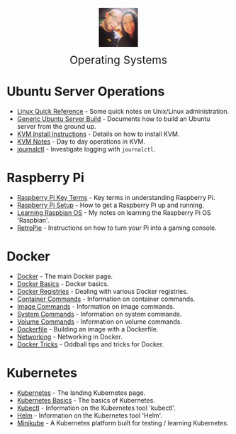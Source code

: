 <img
    src="./images/BrentAndMandi.jpg"
    width="88"
    style="display: block; width: 88px; margin: auto; margin-bottom: 1em"
/><span style="display: block; text-align: center; font-size: 1.75em;"> Operating Systems </span>

# Ubuntu Server Operations
- [Linux Quick Reference](/operating_systems/ubuntu/linux_notes) - Some quick notes on Unix/Linux administration.
- [Generic Ubuntu Server Build](/operating_systems/ubuntu/server_build) - Documents how to build an Ubuntu server from the ground up.
- [KVM Install Instructions](/operating_systems/ubuntu/package_install/kvm_install) - Details on how to install KVM.
- [KVM Notes](/operating_systems/ubuntu/package_operations/kvm_notes) - Day to day operations in KVM.
- [journalctl](/operating_systems/ubuntu/package_operations/journalctl) - Investigate logging with `journalctl`.

# Raspberry Pi  
- [Raspberry Pi Key Terms](/operating_systems/raspberry_pi/raspberry_pi_key_terms) - Key terms in understanding Raspberry Pi.  
- [Raspberry Pi Setup](/operating_systems/raspberry_pi/raspberry_pi_install) - How to get a Raspberry Pi up and running.  
- [Learning Raspbian OS](/operating_systems/raspberry_pi/raspbian) - My notes on learning the Raspberry Pi OS 'Raspbian'.  
- [RetroPie](/operating_systems/raspberry_pi/retropie) - Instructions on how to turn your Pi into a gaming console.  

# Docker  
- [Docker](/operating_systems/docker/) - The main Docker page.  
- [Docker Basics](/operating_systems/docker/docker_basics) - Docker basics.  
- [Docker Registries](/operating_systems/docker/registry) - Dealing with various Docker registries.  
- [Container Commands](/operating_systems/docker/container_commands) - Information on container commands.  
- [Image Commands](/operating_systems/docker/image_commands) - Information on image commands.  
- [System Commands](/operating_systems/docker/system) - Information on system commands.  
- [Volume Commands](/operating_systems/docker/volume_commands) - Information on volume commands.  
- [Dockerfile](/operating_systems/docker/dockerfile) - Building an image with a Dockerfile.  
- [Networking](/operating_systems/docker/networking) - Networking in Docker.  
- [Docker Tricks](/operating_systems/docker/docker_tricks) - Oddball tips and tricks for Docker.  

# Kubernetes  
- [Kubernetes](/operating_systems/kubernetes/) - The landing Kubernetes page.  
- [Kubernetes Basics](/operating_systems/kubernetes/kubernetes_basics) - The basics of Kubernetes.  
- [Kubectl](/operating_systems/kubernetes/kubectl) - Information on the Kubernetes tool 'kubectl'.  
- [Helm](/operating_systems/kubernetes/helm) - Information on the Kubernetes tool 'Helm'.  
- [Minikube](/operating_systems/kubernetes/minikube) - A Kubernetes platform built for testing / learning Kubernetes.  